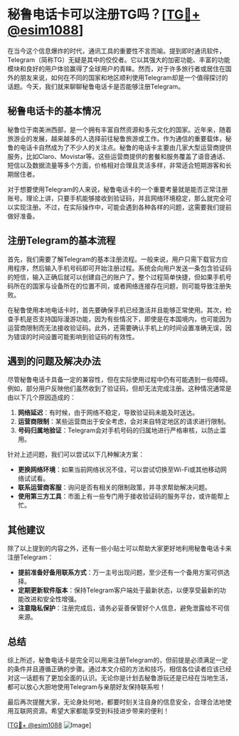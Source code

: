 # 秘鲁电话卡可以注册TG吗？[[TG💪+ @esim1088](https://t.me/s/esim1088)]

在当今这个信息爆炸的时代，通讯工具的重要性不言而喻。提到即时通讯软件，Telegram（简称TG）无疑是其中的佼佼者。它以其强大的加密功能、丰富的功能模块和良好的用户体验赢得了全球用户的青睐。然而，对于许多旅行者或居住在国外的朋友来说，如何在不同的国家和地区顺利使用Telegram却是一个值得探讨的话题。今天，我们就来聊聊秘鲁电话卡是否能够注册Telegram。

## 秘鲁电话卡的基本情况

秘鲁位于南美洲西部，是一个拥有丰富自然资源和多元文化的国家。近年来，随着旅游业的发展，越来越多的人选择前往秘鲁旅游或工作。作为通信的重要载体，秘鲁的电话卡自然成为了不少人的关注点。秘鲁的电话卡主要由几家大型运营商提供服务，比如Claro、Movistar等。这些运营商提供的套餐和服务覆盖了语音通话、短信以及数据流量等多个方面，价格相对合理且灵活多样，非常适合短期游客和长期居住者。

对于想要使用Telegram的人来说，秘鲁电话卡的一个重要考量就是能否正常注册账号。理论上讲，只要手机能够接收到验证码，并且网络环境稳定，那么就完全可以实现注册。不过，在实际操作中，可能会遇到各种各样的问题，这需要我们提前做好准备。

## 注册Telegram的基本流程

首先，我们需要了解Telegram的基本注册流程。一般来说，用户只需下载官方应用程序，然后输入手机号码即可开始注册过程。系统会向用户发送一条包含验证码的短信，输入正确后就可以创建自己的账户了。整个过程简单快捷，但如果手机号码所在的国家与设备所在的位置不同，或者网络连接存在问题，则可能导致注册失败。

在秘鲁使用本地电话卡时，首先要确保手机已经激活并且能够正常使用。其次，检查手机是否支持国际漫游功能，因为有些情况下，即使是在本国境内，也可能因为运营商限制而无法接收验证码。此外，还需要确认手机上的时间设置准确无误，因为错误的时间设置可能影响到验证码的有效性。

## 遇到的问题及解决办法

尽管秘鲁电话卡具备一定的兼容性，但在实际使用过程中仍有可能遇到一些障碍。例如，部分用户反映他们虽然收到了验证码，但却无法完成注册。这种情况通常是由以下几个原因造成的：

1. **网络延迟**：有时候，由于网络不稳定，导致验证码未能及时送达。
2. **运营商限制**：某些运营商出于安全考虑，会对来自特定地区的请求进行限制。
3. **号码归属地验证**：Telegram会对手机号码的归属地进行严格审核，以防止滥用。

针对上述问题，我们可以尝试以下几种解决方案：

- **更换网络环境**：如果当前网络状况不佳，可以尝试切换至Wi-Fi或其他移动网络试试看。
- **联系运营商客服**：询问是否有相关的限制政策，并寻求帮助解决问题。
- **使用第三方工具**：市面上有一些专门用于接收验证码的服务平台，或许能帮上忙。

## 其他建议

除了以上提到的内容之外，还有一些小贴士可以帮助大家更好地利用秘鲁电话卡来注册Telegram：

- **提前准备好备用联系方式**：万一主号出现问题，至少还有一个备用方案可供选择。
- **定期更新软件版本**：保持Telegram客户端处于最新状态，以便享受最新的功能改进和安全性增强。
- **注意隐私保护**：注册完成后，请务必妥善保管好个人信息，避免泄露给不可信来源。

## 总结

综上所述，秘鲁电话卡是完全可以用来注册Telegram的，但前提是必须满足一定的条件并且遵循正确的步骤。通过本文介绍的方法和技巧，相信各位读者应该已经对这一话题有了更加全面的认识。无论你是计划去秘鲁游玩还是已经在当地生活，都可以放心大胆地使用Telegram与亲朋好友保持联系啦！

最后再次提醒大家，无论身处何地，都要时刻关注自身的信息安全，合理合法地使用互联网资源。希望大家都能享受到科技进步带来的便利！

[[TG💪+ @esim1088](https://t.me/s/esim1088) ![Image](https://i.postimg.cc/4NQfJmqS/Snipaste-2025-05-13-00-14-12.png)]